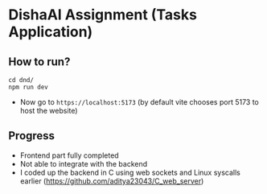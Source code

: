 # DishaAI Assignment (Tasks Application)

## How to run?

```
cd dnd/
npm run dev
```

- Now go to `https://localhost:5173` (by default vite chooses port 5173 to host the website)

## Progress
- Frontend part fully completed
- Not able to integrate with the backend
- I coded up the backend in C using web sockets and Linux syscalls earlier (https://github.com/aditya23043/C_web_server)

